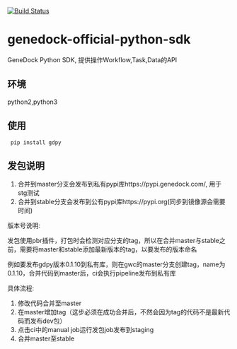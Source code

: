 [![Build Status](https://travis-ci.com/genedock/genedock-official-python-sdk.svg?token=tdT1eRQbVcaWeBgbQX39&branch=master)](https://travis-ci.com/genedock/genedock-official-python-sdk)
# genedock-official-python-sdk
GeneDock Python SDK, 提供操作Workflow,Task,Data的API

## 环境
python2,python3

## 使用
```shell script
 pip install gdpy
```

## 发包说明

1. 合并到master分支会发布到私有pypi库https://pypi.genedock.com/, 用于stg测试
2. 合并到stable分支会发布到公有pypi库https://pypi.org(同步到镜像源会需要时间)

版本号说明:

发包使用pbr插件，打包时会检测对应分支的tag，所以在合并master与stable之前，需要将master和stable添加最新版本的tag，以要发布的版本命名

例如要发布gdpy版本0.1.10到私有库，则在gwc的master分支创建tag，name为0.1.10，合并代码到master后，ci会执行pipeline发布到私有库

具体流程:
1. 修改代码合并至master
2. 在master增加tag（这步必须在成功合并后，不然会因为tag的代码不是最新代码而发布dev包）
3. 点击ci中的manual job运行发包job发布到staging
4. 合并master至stable